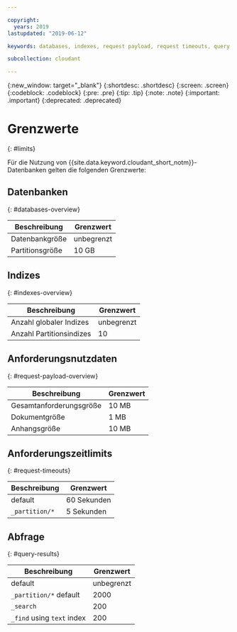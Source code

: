 ```yaml
---

copyright:
  years: 2019
lastupdated: "2019-06-12"

keywords: databases, indexes, request payload, request timeouts, query

subcollection: cloudant

---
```


{:new_window: target="_blank"}
{:shortdesc: .shortdesc}
{:screen: .screen}
{:codeblock: .codeblock}
{:pre: .pre}
{:tip: .tip}
{:note: .note}
{:important: .important}
{:deprecated: .deprecated}

<!-- Acrolinx: 2019-01-11 -->

# Grenzwerte
{: #limits}

Für die Nutzung von {{site.data.keyword.cloudant_short_notm}}-Datenbanken gelten die folgenden Grenzwerte:

## Datenbanken
{: #databases-overview}

|Beschreibung|Grenzwert|
|--|--|
|Datenbankgröße|unbegrenzt|
|Partitionsgröße|10 GB|


## Indizes
{: #indexes-overview}

|Beschreibung|Grenzwert|
|--|--|
|Anzahl globaler Indizes|unbegrenzt|
|Anzahl Partitionsindizes|10|

## Anforderungsnutzdaten
{: #request-payload-overview}

|Beschreibung|Grenzwert|
|--|--|
|Gesamtanforderungsgröße|10 MB|
|Dokumentgröße|1 MB|
|Anhangsgröße|10 MB|

## Anforderungszeitlimits
{: #request-timeouts}

|Beschreibung|Grenzwert|
|--|--|
|default|60 Sekunden|
|`_partition/*` |5 Sekunden|


## Abfrage
{: #query-results}

|Beschreibung|Grenzwert|
|--|--|
|default|unbegrenzt|
|`_partition/*` default|2000|
|`_search`|200|
|`_find` using `text` index|200|
